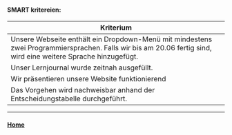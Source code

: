 #### SMART kritereien:
|Kriterium |
| ----------- |
|   Unsere Webseite enthält ein Dropdown-Menü mit mindestens zwei Programmiersprachen. Falls wir bis am 20.06 fertig sind, wird eine weitere Sprache hinzugefügt.  |
| Unser Lernjournal wurde zeitnah ausgefüllt.  |
| Wir präsentieren unsere Website funktionierend  |
| Das Vorgehen wird nachweisbar anhand der Entscheidungstabelle durchgeführt.   |
---
#### [Home](/../..)
